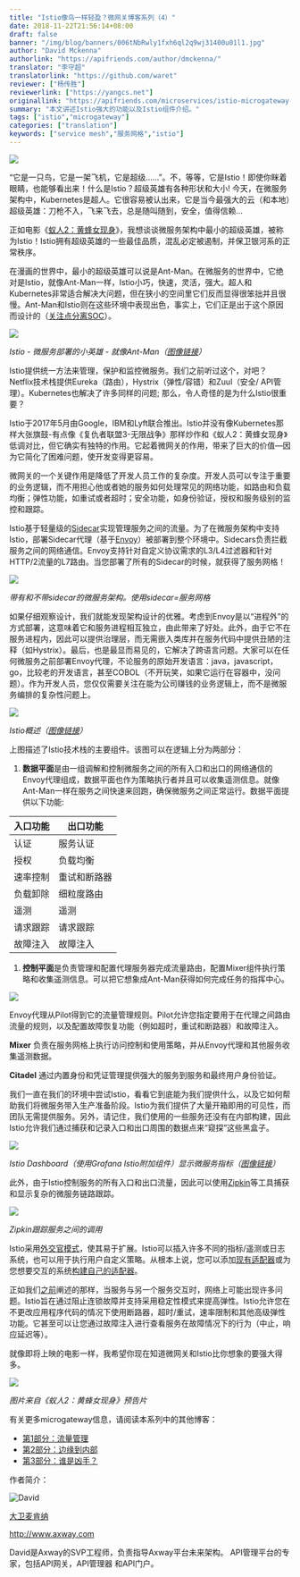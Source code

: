 ```yaml
---
title: "Istio像鸟一样轻盈？微网关博客系列（4）"
date: 2018-11-22T21:56:14+08:00
draft: false
banner: "/img/blog/banners/006tNbRwly1fxh6ql2q9wj31400u01l1.jpg"
author: "David Mckenna"
authorlink: "https://apifriends.com/author/dmckenna/"
translator: "李守超"
translatorlink: "https://github.com/waret"
reviewer: ["杨传胜"]
reviewerlink: ["https://yangcs.net"]
originallink: "https://apifriends.com/microservices/istio-microgateway-blog/"
summary: "本文讲述Istio强大的功能以及Istio组件介绍。"
tags: ["istio","microgateway"]
categories: ["translation"]
keywords: ["service mesh","服务网格","istio"]
---
```


![](https://raw.githubusercontent.com/servicemesher/website/master/content/blog/istio-is-it-a-bird-microgateway-blog-series-part-4/006tNbRwly1fxh6je0wipj30fw08w779.jpg)

“它是一只鸟，它是一架飞机，它是超级……”。不，等等，它是Istio！即使你眯着眼睛，也能够看出来！什么是Istio？超级英雄有各种形状和大小! 今天，在微服务架构中，Kubernetes是超人。它很容易被认出来，它是当今最强大的云（和本地）超级英雄：刀枪不入，飞来飞去，总是随叫随到，安全，值得信赖...

正如电影《[蚁人2：黄蜂女现身](https://www.imdb.com/title/tt5095030/)》，我想谈谈微服务架构中最小的超级英雄，被称为Istio！Istio拥有超级英雄的一些最佳品质，混乱必定被遏制，并保卫银河系的正常秩序。

在漫画的世界中，最小的超级英雄可以说是Ant-Man。在微服务的世界中，它绝对是Istio，就像Ant-Man一样，Istio小巧，快速，灵活，强大。超人和Kubernetes非常适合解决大问题，但在狭小的空间里它们反而显得很笨拙并且很慢。Ant-Man和Istio则在这些环境中表现出色，事实上，它们正是出于这个原因而设计的（[关注点分离SOC](https://en.wikipedia.org/wiki/Separation_of_concerns)）。

![](https://raw.githubusercontent.com/servicemesher/website/master/content/blog/istio-is-it-a-bird-microgateway-blog-series-part-4/006tNbRwly1fxh6jpv2o9j305l08uq3b.jpg)

*Istio - 微服务部署的小英雄 - 就像Ant-Man（[图像链接](https://lego.fandom.com/wiki/Ant-Man)）*

Istio提供统一方法来管理，保护和监控微服务。我们之前听过这个，对吧？Netflix技术栈提供Eureka（路由），Hystrix（弹性/容错）和Zuul（安全/ API管理）。Kubernetes也解决了许多同样的问题; 那么，令人奇怪的是为什么Istio很重要？

Istio于2017年5月由Google，IBM和Lyft联合推出。Istio并没有像Kubernetes那样大张旗鼓-有点像《复仇者联盟3-无限战争》那样炒作和《蚁人2：黄蜂女现身》低调对比，但它确实有独特的作用。它起着微网关的作用，带来了巨大的价值––因为它简化了困难问题，使开发变得更容易。

微网关的一个关键作用是降低了开发人员工作的复杂度。开发人员可以专注于重要的业务逻辑，而不用担心他或者她的服务如何处理常见的网络功能，如路由和负载均衡；弹性功能，如重试或者超时；安全功能，如身份验证，授权和服务级别的监控和跟踪。

Istio基于轻量级的[Sidecar](https://www.appcelerator.com/blog/2018/03/microgateway-blog-series-part-1-traffic-management/)实现管理服务之间的流量。为了在微服务架构中支持Istio，部署Sidecar代理（基于[Envoy](https://www.envoyproxy.io/)）被部署到整个环境中。Sidecars负责拦截服务之间的网络通信。Envoy支持针对自定义协议需求的L3/L4过滤器和针对HTTP/2流量的L7路由。当您部署了所有的Sidecar的时候，就获得了服务网格！

![](https://raw.githubusercontent.com/servicemesher/website/master/content/blog/istio-is-it-a-bird-microgateway-blog-series-part-4/006tNbRwly1fxh6jtxrxaj30mk06ndgn.jpg)

*带有和不带sidecar的微服务架构。使用sidecar=服务网格*

如果仔细观察设计，我们就能发现架构设计的优雅。考虑到Envoy是以“进程外”的方式部署，这意味着它和服务进程相互独立，由此带来了好处。此外，由于它不在服务进程内，因此可以提供治理层，而无需嵌入类库并在服务代码中提供丑陋的注释（如Hystrix）。最后，也是最显而易见的，它解决了跨语言问题。大家可以在任何微服务之前部署Envoy代理，不论服务的原始开发语言：java，javascript，go，比较老的开发语言，甚至COBOL（不开玩笑，如果它运行在容器中，没问题）。作为开发人员，您仅仅需要关注在能为公司赚钱的业务逻辑上，而不是微服务编排的复杂性问题上。

![](https://raw.githubusercontent.com/servicemesher/website/master/content/blog/istio-is-it-a-bird-microgateway-blog-series-part-4/006tNbRwly1fxh6k2xmbgj30zk0k0411.jpg)

*Istio概述（[图像链接](https://istio.io/docs/concepts/what-is-Istio/img/overview/arch.svg)）*

上图描述了Istio技术栈的主要组件。该图可以在逻辑上分为两部分：

1. **数据平面**是由一组调解和控制微服务之间的所有入口和出口的网络通信的Envoy代理组成，数据平面也作为策略执行者并且可以收集遥测信息。就像Ant-Man一样在服务之间快速来回跑，确保微服务之间正常运行。数据平面提供以下功能:

| **入口功能** | **出口功能** |
| ------------ | ------------ |
| 认证         | 服务认证     |
| 授权         | 负载均衡     |
| 速率控制     | 重试和断路器 |
| 负载卸除     | 细粒度路由   |
| 遥测         | 遥测         |
| 请求跟踪     | 请求跟踪     |
| 故障注入     | 故障注入     |

1. **控制平面**是负责管理和配置代理服务器完成流量路由，配置Mixer组件执行策略和收集遥测信息。可以把它想象成Ant-Man获得如何完成任务的指挥中心。

![](https://raw.githubusercontent.com/servicemesher/website/master/content/blog/istio-is-it-a-bird-microgateway-blog-series-part-4/006tNbRwly1fxh6k74te2j30o1073t9b.jpg)

Envoy代理从Pilot得到它的流量管理规则。Pilot允许您指定要用于在代理之间路由流量的规则，以及配置故障恢复功能（例如超时，重试和断路器）和故障注入。

**Mixer** 负责在服务网格上执行访问控制和使用策略，并从Envoy代理和其他服务收集遥测数据。

**Citadel** 通过内置身份和凭证管理提供强大的服务到服务和最终用户身份验证。

我们一直在我们的环境中尝试Istio，看看它到底能为我们提供什么，以及它如何帮助我们将微服务带入生产准备阶段。Istio为我们提供了大量开箱即用的可见性，而团队无需提供服务。另外，请记住，我们使用的一些服务还没有在内部构建，因此Istio允许我们通过捕获和记录入口和出口周围的数据点来“窥探”这些黑盒子。

![](https://raw.githubusercontent.com/servicemesher/website/master/content/blog/istio-is-it-a-bird-microgateway-blog-series-part-4/006tNbRwly1fxh6kcqvzdj31jj0sjdm4.jpg)

*Istio Dashboard（使用Grafana Istio附加组件）显示微服务指标（[图像链接](https://istio.io/docs/tasks/telemetry/using-istio-dashboard/)）*

此外，由于Istio控制服务的所有入口和出口流量，因此可以使用[Zipkin](https://github.com/openzipkin)等工具捕获和显示复杂的微服务链路跟踪。

![](https://raw.githubusercontent.com/servicemesher/website/master/content/blog/istio-is-it-a-bird-microgateway-blog-series-part-4/006tNbRwly1fxh6ki2n3mj31dz0h3n0b.jpg)

*Zipkin跟踪服务之间的调用*

Istio采用[外交官模式](https://docs.microsoft.com/en-us/azure/architecture/patterns/ambassador)，使其易于扩展。Istio可以插入许多不同的指标/遥测或日志系统，也可以用于执行用户自定义策略。从根本上说，您可以添加[现有适配器](https://istio.io/docs/reference/config/policy-and-telemetry/adapters/)或为您想要交互的系统[构建自己的适配器](https://github.com/istio/istio/wiki/Mixer-Using-a-Custom-Adapter)。

正如我们[之前](https://www.appcelerator.com/blog/2018/03/microgateway-blog-series-part-1-traffic-management/)阐述的那样，当服务与另一个服务交互时，网络上可能出现许多问题。Istio旨在通过阻止连锁故障并支持采用稳定性模式来提高弹性。Istio允许您在不更改应用程序代码的情况下使用断路器，超时/重试，速率限制和其他高级弹性功能。它甚至可以让您通过故障注入进行查看服务在故障情况下的行为（中止，响应延迟等）。

就像即将上映的电影一样，我希望你现在知道微网关和Istio比你想象的要强大得多。

![](https://raw.githubusercontent.com/servicemesher/website/master/content/blog/istio-is-it-a-bird-microgateway-blog-series-part-4/006tNbRwly1fxh6knjf2xj30m80dcwh6.jpg)

*图片来自《蚁人2：黄蜂女现身》预告片*

有关更多microgateway信息，请阅读本系列中的其他博客：

- [第1部分：流量管理](https://apifriends.com/microservices/microgateway-traffic-management/)
- [第2部分：边缘到内部](https://apifriends.com/microservices/microgateway-edge-gateway-internal/)
- [第3部分：谁是凶手？](https://apifriends.com/microservices/microservice-whodunit/)

作者简介：

![David](https://apifriends.com/wp-content/uploads/2018/10/David-McKenna-96x96.jpg)

[大卫麦肯纳](https://apifriends.com/author/dmckenna/)

http://www.axway.com 

David是Axway的SVP工程师，负责指导Axway平台未来架构。 API管理平台的专家，包括API网关，API管理器 和API门户。
